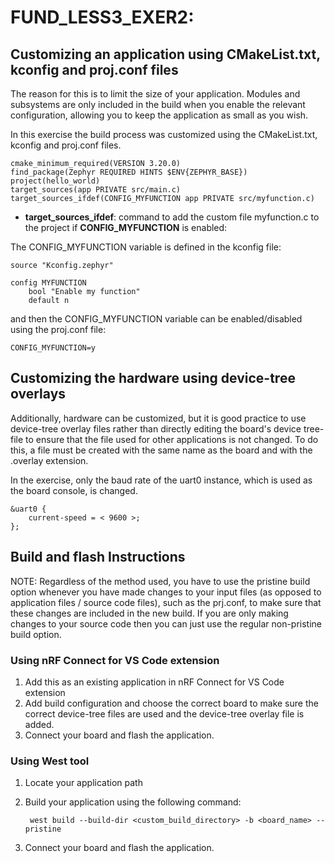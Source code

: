 # FUND_LESS3_EXER2: 

## Customizing an application using CMakeList.txt, kconfig and proj.conf files
The reason for this is to limit the size of your application. Modules and subsystems are only included in the build when you enable the relevant configuration, allowing you to keep the application as small as you wish. 

In this exercise the build process was customized using the CMakeList.txt, kconfig and proj.conf files.

    cmake_minimum_required(VERSION 3.20.0)
    find_package(Zephyr REQUIRED HINTS $ENV{ZEPHYR_BASE})
    project(hello_world)
    target_sources(app PRIVATE src/main.c)
    target_sources_ifdef(CONFIG_MYFUNCTION app PRIVATE src/myfunction.c)

- **target_sources_ifdef**: command to add the custom file myfunction.c to the project if **CONFIG_MYFUNCTION** is enabled:

The CONFIG_MYFUNCTION variable is defined in the kconfig file:

    source "Kconfig.zephyr"

    config MYFUNCTION
        bool "Enable my function"
        default n

and then the CONFIG_MYFUNCTION variable can be enabled/disabled using the proj.conf file:

    CONFIG_MYFUNCTION=y

## Customizing the hardware using device-tree overlays
Additionally, hardware can be customized, but it is good practice to use device-tree overlay files rather than directly editing the board's device tree-file to ensure that the file used for other applications is not changed. To do this, a file must be created with the same name as the board and with the .overlay extension.

In the exercise, only the baud rate of the uart0 instance, which is used as the board console, is changed.

    &uart0 {
        current-speed = < 9600 >;
    };



## Build and flash Instructions
NOTE: Regardless of the method used, you have to use the pristine build option whenever you have made changes to your input files (as opposed to application files / source code files), such as the prj.conf, to make sure that these changes are
included in the new build. If you are only making changes to your source code then you can just use the regular non-pristine build option.

### Using nRF Connect for VS Code extension
1. Add this as an existing application in nRF Connect for VS Code extension
2. Add build configuration and choose the correct board to make sure the correct device-tree files are used and the device-tree overlay file is added.
3. Connect your board and flash the application.

### Using West tool
1. Locate your application path
2. Build your application using the following command:

        west build --build-dir <custom_build_directory> -b <board_name> --pristine
3. Connect your board and flash the application.

